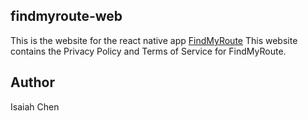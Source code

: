 ## findmyroute-web
This is the website for the react native app [FindMyRoute](github.com/chenIsai/findMyRoute/)
This website contains the Privacy Policy and Terms of Service for FindMyRoute.

## Author
Isaiah Chen
